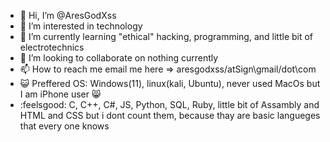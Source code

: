 - 👋 Hi, I’m @AresGodXss
- 👀 I’m interested in technology
- 🌱 I’m currently learning "ethical" hacking, programming, and little bit of electrotechnics
- 💞️ I’m looking to collaborate on nothing currently
- 📫 How to reach me email me here => aresgodxss/atSign\gmail/dot\com
- :smiley_cat: Preffered OS: Windows(11), linux(kali, Ubuntu), never used MacOs but I am iPhone user :smile_cat: 
- :feelsgood: C, C++, C#, JS, Python, SQL, Ruby, little bit of Assambly and HTML and CSS but i dont count them, because thay are basic langueges that every one knows  
<!---
AresGodXss/AresGodXss is a ✨ special ✨ repository because its `README.md` (this file) appears on your GitHub profile.
You can click the Preview link to take a look at your changes.
--->
